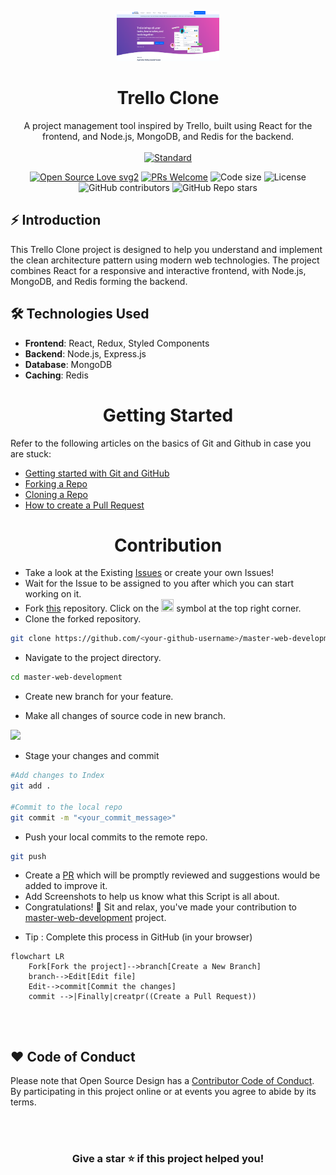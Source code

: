 <p align="center">
  <a href="your-website-link.com">
    <img alt="Trello Clone" height="80" src="./assets/Screenshot from 2024-10-13 16-44-35.png">
  </a>
</p>
<h1 align="center">Trello Clone</h1>

<div align="center">
  A project management tool inspired by Trello, built using React for the frontend, and Node.js, MongoDB, and Redis for the backend.
</div>

<br />

<div align="center">
  <!-- Standard -->
  <a href="https://standardjs.com">
    <img src="https://img.shields.io/badge/code%20style-standard-brightgreen.svg?style=flat-square"
      alt="Standard" />
  </a>

  [![Open Source Love svg2](https://badges.frapsoft.com/os/v2/open-source.svg?v=103)](https://github.com/ellerbrock/open-source-badges/)
  [![PRs Welcome](https://img.shields.io/badge/PRs-welcome-brightgreen.svg?style=flat-square)](http://makeapullrequest.com)
  <img src="https://img.shields.io/github/languages/code-size/your-github-username/trello-clone?style=flat-square" alt="Code size" />
  <img src="https://img.shields.io/github/license/your-github-username/trello-clone?style=flat-square" alt="License" />
  <img alt="GitHub contributors" src="https://img.shields.io/github/contributors/your-github-username/trello-clone?style=flat-square">
  <img alt="GitHub Repo stars" src="https://img.shields.io/github/stars/your-github-username/trello-clone?style=social">
</div>

## ⚡️  Introduction
This Trello Clone project is designed to help you understand and implement the clean architecture pattern using modern web technologies. The project combines React for a responsive and interactive frontend, with Node.js, MongoDB, and Redis forming the backend.

## 🛠️ Technologies Used
- **Frontend**: React, Redux, Styled Components
- **Backend**: Node.js, Express.js
- **Database**: MongoDB
- **Caching**: Redis



<center><h1 align="center">Getting Started  </h1></center>


Refer to the following articles on the basics of Git and Github in case you are stuck:

- [Getting started with Git and GitHub](https://towardsdatascience.com/getting-started-with-git-and-github-6fcd0f2d4ac6)
- [Forking a Repo](https://help.github.com/en/github/getting-started-with-github/fork-a-repo)
- [Cloning a Repo](https://help.github.com/en/desktop/contributing-to-projects/creating-a-pull-request)
- [How to create a Pull Request](https://opensource.com/article/19/7/create-pull-request-github)

<center><h1 align="center"> Contribution </h1></center>

<div align="center">



</div>

- Take a look at the Existing [Issues](https://github.com/TecHAyusH6476/Trello-Clone/issues) or create your own Issues!
- Wait for the Issue to be assigned to you after which you can start working on it.
- Fork [this](https://github.com/TecHAyusH6476/Trello-Clone) repository.
Click on the <a href="https://github.com/iamrahulmahato/master-web-development"><img src="./assets/image/git-fork_1.png" height="20" width="20"></a> symbol at the top right corner.
- Clone the forked repository.

```bash
git clone https://github.com/<your-github-username>/master-web-development
```
- Navigate to the project directory.

```bash
cd master-web-development
```
<p>
  
* Create new branch for your feature.

* Make all changes of source code in new branch.
  
<img src="./assets/image/branch.png">
 </p>
 
* Stage your changes and commit

```bash
#Add changes to Index
git add .

#Commit to the local repo
git commit -m "<your_commit_message>"
```
- Push your local commits to the remote repo.

```bash
git push
```
- Create a [PR](https://help.github.com/en/github/collaborating-with-issues-and-pull-requests/creating-a-pull-request)  which will be promptly reviewed and suggestions would be added to improve it.
- Add Screenshots to help us know what this Script is all about.
- Congratulations! 🎉 Sit and relax, you've made your contribution to [master-web-development](https://github.com/iamrahulmahato/master-web-development) project.

* Tip : Complete this process in GitHub (in your browser)

```mermaid
flowchart LR
    Fork[Fork the project]-->branch[Create a New Branch]
    branch-->Edit[Edit file]
    Edit-->commit[Commit the changes]
    commit -->|Finally|creatpr((Create a Pull Request))
    
 ```

<br>

  
## ❤️ Code of Conduct

Please note that Open Source Design has a [Contributor Code of Conduct](./CODE_OF_CONDUCT.md). By participating in this project online or at events you agree to abide by its terms.


<!-- ------------------------------------------------------------------------------------------------------------------------------------------------------->

<br>

  
<br>

<div align="center">

### Give a star ⭐️ if this project helped you!


</div>
